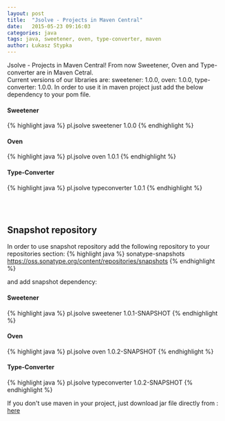 ```yaml
---
layout: post
title:  "Jsolve - Projects in Maven Central"
date:   2015-05-23 09:16:03
categories: java
tags: java, sweetener, oven, type-converter, maven
author: Łukasz Stypka
---
```

Jsolve - Projects in Maven Central! From now Sweetener, Oven and Type-converter are in Maven Cetral.  
Current versions of our libraries are: sweetener: 1.0.0, oven: 1.0.0, type-converter: 1.0.0. In order to use it in maven project just add the below dependency to your pom file.

#### Sweetener
{% highlight java %}
<dependency>
    <groupId>pl.jsolve</groupId>
    <artifactId>sweetener</artifactId>
    <version>1.0.0</version>
</dependency>
{% endhighlight %}
<br />

#### Oven
{% highlight java %}
<dependency>
    <groupId>pl.jsolve</groupId>
    <artifactId>oven</artifactId>
    <version>1.0.1</version>
</dependency>
{% endhighlight %}
<br />

#### Type-Converter
{% highlight java %}
<dependency>
    <groupId>pl.jsolve</groupId>
    <artifactId>typeconverter</artifactId>
    <version>1.0.1</version>
</dependency>
{% endhighlight %}

<br />
<br />

## Snapshot repository

In order to use snapshot repository add the following repository to your repositories section:
{% highlight java %}
<repositories>
    <repository>
        <id>sonatype-snapshots</id>
        <url>https://oss.sonatype.org/content/repositories/snapshots</url>
    </repository>
</repositories>
{% endhighlight %}

and add snapshot dependency:

#### Sweetener
{% highlight java %}
<dependency>
    <groupId>pl.jsolve</groupId>
    <artifactId>sweetener</artifactId>
    <version>1.0.1-SNAPSHOT</version>
</dependency>
{% endhighlight %}
<br />

#### Oven
{% highlight java %}
<dependency>
    <groupId>pl.jsolve</groupId>
    <artifactId>oven</artifactId>
    <version>1.0.2-SNAPSHOT</version>
</dependency>
{% endhighlight %}
<br />

#### Type-Converter
{% highlight java %}
<dependency>
    <groupId>pl.jsolve</groupId>
    <artifactId>typeconverter</artifactId>
    <version>1.0.2-SNAPSHOT</version>
</dependency>
{% endhighlight %}

If you don't use maven in your project, just download jar file directly from : <a href="https://search.maven.org/#browse%7C825784231">here</a>
